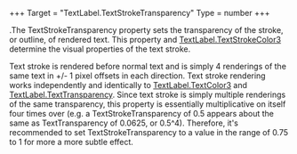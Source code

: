 +++
Target = "TextLabel.TextStrokeTransparency"
Type = number
+++

.The TextStrokeTransparency property sets the transparency of the stroke, or outline, of rendered text. This property and [TextLabel.TextStrokeColor3](https://developer.roblox.com/api-reference/property/TextLabel/TextStrokeColor3) determine the visual properties of the text stroke.Text stroke is rendered before normal text and is simply 4 renderings of the same text in +/- 1 pixel offsets in each direction. Text stroke rendering works independently and identically to [TextLabel.TextColor3](https://developer.roblox.com/api-reference/property/TextLabel/TextColor3) and [TextLabel.TextTransparency](https://developer.roblox.com/api-reference/property/TextLabel/TextTransparency). Since text stroke is simply multiple renderings of the same transparency, this property is essentially multiplicative on itself four times over (e.g. a TextStrokeTransparency of 0.5 appears about the same as TextTransparency of 0.0625, or 0.5^4). Therefore, it's recommended to set TextStrokeTransparency to a value in the range of 0.75 to 1 for more a more subtle effect.